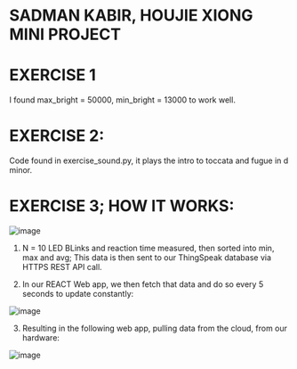 # SADMAN KABIR, HOUJIE XIONG MINI PROJECT

# EXERCISE 1

I found max_bright = 50000, min_bright = 13000 to work well.


# EXERCISE 2:

Code found in exercise_sound.py, it plays the intro to toccata and fugue in d minor.

# EXERCISE 3; HOW IT WORKS:

![image](https://github.com/user-attachments/assets/4a33befa-2534-47be-85bd-41dadd4cd1bb)


1. N = 10 LED BLinks and reaction time measured, then sorted into min, max and avg;
   This data is then sent to our ThingSpeak database via HTTPS REST API call.

2. In our REACT Web app, we then fetch that data and do so every 5 seconds to update constantly:

![image](https://github.com/user-attachments/assets/6964ea49-5252-487a-93af-e1f1d1f28f1a)

3. Resulting in the following web app, pulling data from the cloud, from our hardware:

![image](https://github.com/user-attachments/assets/16a4e3be-0798-4fc9-97be-abdc6e8ba091)


